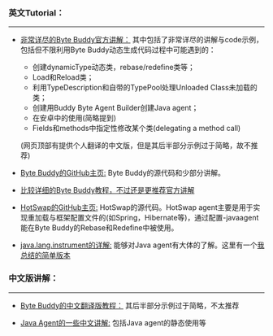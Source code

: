 

### 英文Tutorial：

---

* [非常详尽的Byte Buddy官方讲解：](http://bytebuddy.net/#/tutorial) 
其中包括了非常详尽的讲解与code示例，包括但不限利用Byte Buddy动态生成代码过程中可能遇到的：
  * 创建dynamicType动态类，rebase/redefine类等；
  * Load和Reload类；
  * 利用TypeDescription和自带的TypePool处理Unloaded Class未加载的类；
  * 创建用Buddy Byte Agent Builder创建Java agent；
  * 在安卓中的使用(简略提到)
  * Fields和methods中指定性修改某个类(delegating a method call)
 
  
  (网页顶部有提供个人翻译的中文版，但是其后半部分示例过于简略，故不推荐)
  
* [Byte Buddy的GitHub主页:](https://github.com/raphw/byte-buddy)
Byte Buddy的源代码和少部分讲解。

* [比较详细的Byte Buddy教程，不过还是更推荐官方讲解](https://medium.com/@shehan.a.perera/using-a-java-agent-to-monitor-application-runtime-behavior-using-metrics-664eb95e971c)

*  [HotSwap的GitHub主页:](https://github.com/HotswapProjects/HotswapAgent)
HotSwap的源代码。HotSwap agent主要是用于实现重加载与框架配置文件的(如Spring，Hibernate等)，通过配置-javaagent能在Byte Buddy的Rebase和Redefine中被使用。

* [java.lang.instrument的详解:](https://docs.oracle.com/javase/8/docs/api/java/lang/instrument/package-summary.html)
能够对Java agent有大体的了解。这里有一个[我总结的简单版本](https://github.com/NilesJiang/JavaAgent/blob/master/JavaAgent.md)






### 中文版讲解：

---

* [Byte Buddy的中文翻译版教程：](https://notes.diguage.com/byte-buddy-tutorial/#redefining-and-rebasing-existing-classeshttp://bytebuddy.net/#/tutorial)
其后半部分示例过于简略，不太推荐

* [Java Agent的一些中文讲解:](https://yangshaoxiang.github.io)
包括Java agent的静态使用等
